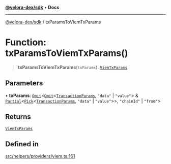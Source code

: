 [**@velora-dex/sdk**](../README.md) • **Docs**

***

[@velora-dex/sdk](../globals.md) / txParamsToViemTxParams

# Function: txParamsToViemTxParams()

> **txParamsToViemTxParams**(`txParams`): [`ViemTxParams`](../-internal-/type-aliases/ViemTxParams.md)

## Parameters

• **txParams**: [`Omit`](../-internal-/type-aliases/Omit.md)\<[`Omit`](../-internal-/type-aliases/Omit.md)\<[`TransactionParams`](../interfaces/TransactionParams.md), `"data"` \| `"value"`\> & [`Partial`](../-internal-/type-aliases/Partial.md)\<[`Pick`](../-internal-/type-aliases/Pick.md)\<[`TransactionParams`](../interfaces/TransactionParams.md), `"data"` \| `"value"`\>\>, `"chainId"` \| `"from"`\>

## Returns

[`ViemTxParams`](../-internal-/type-aliases/ViemTxParams.md)

## Defined in

[src/helpers/providers/viem.ts:161](https://github.com/VeloraDEX/paraswap-sdk/blob/feat/velora/src/helpers/providers/viem.ts#L161)
